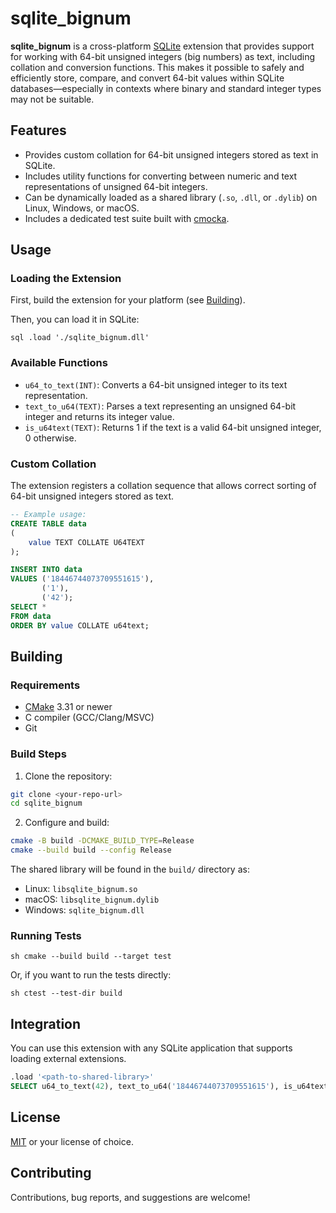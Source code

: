 # sqlite_bignum

**sqlite_bignum** is a cross-platform [SQLite](https://sqlite.org/) extension that provides support for working with
64-bit unsigned integers (big numbers) as text, including collation and conversion functions. This makes it possible to
safely and efficiently store, compare, and convert 64-bit values within SQLite databases—especially in contexts where
binary and standard integer types may not be suitable.

## Features

- Provides custom collation for 64-bit unsigned integers stored as text in SQLite.
- Includes utility functions for converting between numeric and text representations of unsigned 64-bit integers.
- Can be dynamically loaded as a shared library (`.so`, `.dll`, or `.dylib`) on Linux, Windows, or macOS.
- Includes a dedicated test suite built with [cmocka](https://cmocka.org/).

## Usage

### Loading the Extension

First, build the extension for your platform (see [Building](#building)).

Then, you can load it in SQLite:

```
sql .load './sqlite_bignum.dll' 
```

### Available Functions

- `u64_to_text(INT)`: Converts a 64-bit unsigned integer to its text representation.
- `text_to_u64(TEXT)`: Parses a text representing an unsigned 64-bit integer and returns its integer value.
- `is_u64text(TEXT)`: Returns 1 if the text is a valid 64-bit unsigned integer, 0 otherwise.

### Custom Collation

The extension registers a collation sequence that allows correct sorting of 64-bit unsigned integers stored as text.

```sql
-- Example usage: 
CREATE TABLE data
(
    value TEXT COLLATE U64TEXT
);

INSERT INTO data
VALUES ('18446744073709551615'),
       ('1'),
       ('42');
SELECT *
FROM data
ORDER BY value COLLATE u64text;

```

## Building

### Requirements

- [CMake](https://cmake.org/) 3.31 or newer
- C compiler (GCC/Clang/MSVC)
- Git

### Build Steps

1. Clone the repository:

```sh
git clone <your-repo-url>
cd sqlite_bignum
```

2. Configure and build:

```sh
cmake -B build -DCMAKE_BUILD_TYPE=Release
cmake --build build --config Release
```

The shared library will be found in the `build/` directory as:

- Linux: `libsqlite_bignum.so`
- macOS: `libsqlite_bignum.dylib`
- Windows: `sqlite_bignum.dll`

### Running Tests

```shell
sh cmake --build build --target test
```

Or, if you want to run the tests directly:

```shell
sh ctest --test-dir build
```

## Integration

You can use this extension with any SQLite application that supports loading external extensions.

```sql
.load '<path-to-shared-library>'
SELECT u64_to_text(42), text_to_u64('18446744073709551615'), is_u64text('invalid_value');

```

## License

[MIT](LICENSE) or your license of choice.

## Contributing

Contributions, bug reports, and suggestions are welcome!


